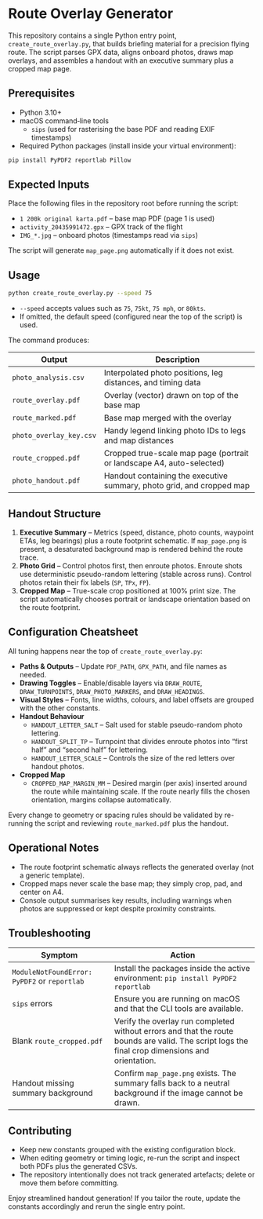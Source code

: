 # Route Overlay Generator

This repository contains a single Python entry point, `create_route_overlay.py`, that builds briefing material for a precision flying route. The script parses GPX data, aligns onboard photos, draws map overlays, and assembles a handout with an executive summary plus a cropped map page.

## Prerequisites

- Python 3.10+
- macOS command‐line tools
  - `sips` (used for rasterising the base PDF and reading EXIF timestamps)
- Required Python packages (install inside your virtual environment):

```bash
pip install PyPDF2 reportlab Pillow
```

## Expected Inputs

Place the following files in the repository root before running the script:

- `1 200k original karta.pdf` – base map PDF (page 1 is used)
- `activity_20435991472.gpx` – GPX track of the flight
- `IMG_*.jpg` – onboard photos (timestamps read via `sips`)

The script will generate `map_page.png` automatically if it does not exist.

## Usage

```bash
python create_route_overlay.py --speed 75
```

- `--speed` accepts values such as `75`, `75kt`, `75 mph`, or `80kts`.
- If omitted, the default speed (configured near the top of the script) is used.

The command produces:

| Output | Description |
| --- | --- |
| `photo_analysis.csv` | Interpolated photo positions, leg distances, and timing data |
| `route_overlay.pdf` | Overlay (vector) drawn on top of the base map |
| `route_marked.pdf` | Base map merged with the overlay |
| `photo_overlay_key.csv` | Handy legend linking photo IDs to legs and map distances |
| `route_cropped.pdf` | Cropped true-scale map page (portrait or landscape A4, auto-selected) |
| `photo_handout.pdf` | Handout containing the executive summary, photo grid, and cropped map |

## Handout Structure

1. **Executive Summary** – Metrics (speed, distance, photo counts, waypoint ETAs, leg bearings) plus a route footprint schematic. If `map_page.png` is present, a desaturated background map is rendered behind the route trace.
2. **Photo Grid** – Control photos first, then enroute photos. Enroute shots use deterministic pseudo-random lettering (stable across runs). Control photos retain their fix labels (`SP`, `TPx`, `FP`).
3. **Cropped Map** – True-scale crop positioned at 100% print size. The script automatically chooses portrait or landscape orientation based on the route footprint.

## Configuration Cheatsheet

All tuning happens near the top of `create_route_overlay.py`:

- **Paths & Outputs** – Update `PDF_PATH`, `GPX_PATH`, and file names as needed.
- **Drawing Toggles** – Enable/disable layers via `DRAW_ROUTE`, `DRAW_TURNPOINTS`, `DRAW_PHOTO_MARKERS`, and `DRAW_HEADINGS`.
- **Visual Styles** – Fonts, line widths, colours, and label offsets are grouped with the other constants.
- **Handout Behaviour**
  - `HANDOUT_LETTER_SALT` – Salt used for stable pseudo-random photo lettering.
  - `HANDOUT_SPLIT_TP` – Turnpoint that divides enroute photos into “first half” and “second half” for lettering.
  - `HANDOUT_LETTER_SCALE` – Controls the size of the red letters over handout photos.
- **Cropped Map**
  - `CROPPED_MAP_MARGIN_MM` – Desired margin (per axis) inserted around the route while maintaining scale. If the route nearly fills the chosen orientation, margins collapse automatically.

Every change to geometry or spacing rules should be validated by re-running the script and reviewing `route_marked.pdf` plus the handout.

## Operational Notes

- The route footprint schematic always reflects the generated overlay (not a generic template).
- Cropped maps never scale the base map; they simply crop, pad, and center on A4.
- Console output summarises key results, including warnings when photos are suppressed or kept despite proximity constraints.

## Troubleshooting

| Symptom | Action |
| --- | --- |
| `ModuleNotFoundError: PyPDF2` or `reportlab` | Install the packages inside the active environment: `pip install PyPDF2 reportlab` |
| `sips` errors | Ensure you are running on macOS and that the CLI tools are available. |
| Blank `route_cropped.pdf` | Verify the overlay run completed without errors and that the route bounds are valid. The script logs the final crop dimensions and orientation. |
| Handout missing summary background | Confirm `map_page.png` exists. The summary falls back to a neutral background if the image cannot be drawn. |

## Contributing

- Keep new constants grouped with the existing configuration block.
- When editing geometry or timing logic, re-run the script and inspect both PDFs plus the generated CSVs.
- The repository intentionally does not track generated artefacts; delete or move them before committing.

Enjoy streamlined handout generation! If you tailor the route, update the constants accordingly and rerun the single entry point.
